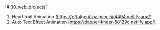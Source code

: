 "# 30_web_projects" 
1) Heart trail Animation
   (https://effulgent-palmier-5a4494.netlify.app/)
2) Auto Text Effect Animation (https://dapper-kheer-58129c.netlify.app/)
